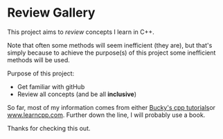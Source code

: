 # Review Gallery

This project aims to *review* concepts I learn in C++. 

Note that often some methods will seem inefficient (they are), but that's simply because to achieve the purpose(s) of this project some inefficient methods will be used.

Purpose of this project:
- Get familiar with gitHub
- Review all concepts (and be all **inclusive**)

So far, most of my information comes from either [Bucky's cpp tutorials](https://www.youtube.com/watch?v=tvC1WCdV1XU&list=PLAE85DE8440AA6B83)or www.learncpp.com. Further down the line, I will probably use a book.

Thanks for checking this out.

